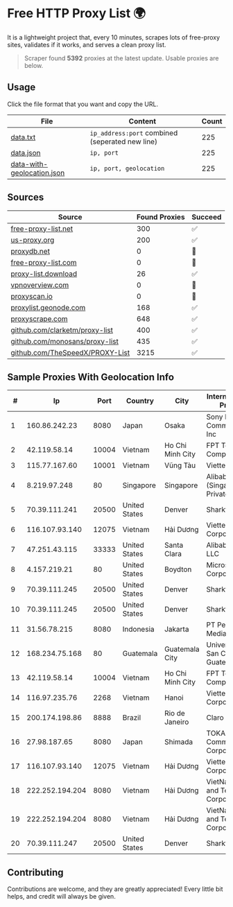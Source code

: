 
# Free HTTP Proxy List 🌍

It is a lightweight project that, every 10 minutes, scrapes lots of free-proxy sites, validates if it works, and serves a clean proxy list.


> Scraper found **5392** proxies at the latest update. Usable proxies are below.

## Usage

Click the file format that you want and copy the URL.


|File|Content|Count|
|----|-------|-----|
|[data.txt](https://raw.githubusercontent.com/themiralay/Proxy-List-World/master/data.txt)|`ip_address:port` combined (seperated new line)|225|
|[data.json](https://raw.githubusercontent.com/themiralay/Proxy-List-World/master/data.json)|`ip, port`|225|
|[data-with-geolocation.json](https://raw.githubusercontent.com/themiralay/Proxy-List-World/master/data-with-geolocation.json)|`ip, port, geolocation`|225|

## Sources

|Source|Found Proxies|Succeed|
|------|-------------|-------|
|[free-proxy-list.net](https://free-proxy-list.net)|300|✅|
|[us-proxy.org](https://www.us-proxy.org)|200|✅|
|[proxydb.net](http://proxydb.net)|0|🚫|
|[free-proxy-list.com](https://free-proxy-list.com/?page=&port=&type%5B%5D=http&type%5B%5D=https&up_time=0&search=Search)|0|🚫|
|[proxy-list.download](https://www.proxy-list.download/HTTP)|26|✅|
|[vpnoverview.com](https://vpnoverview.com/privacy/anonymous-browsing/free-proxy-servers)|0|🚫|
|[proxyscan.io](https://www.proxyscan.io)|0|🚫|
|[proxylist.geonode.com](https://proxylist.geonode.com/api/proxy-list?limit=300&page=1&sort_by=lastChecked&sort_type=desc&protocols=http,https)|168|✅|
|[proxyscrape.com](https://api.proxyscrape.com/v2/?request=displayproxies&protocol=http&timeout=10000&country=all&ssl=all&anonymity=all)|648|✅|
|[github.com/clarketm/proxy-list](https://raw.githubusercontent.com/clarketm/proxy-list/master/proxy-list-raw.txt)|400|✅|
|[github.com/monosans/proxy-list](https://raw.githubusercontent.com/monosans/proxy-list/main/proxies/http.txt)|435|✅|
|[github.com/TheSpeedX/PROXY-List](https://raw.githubusercontent.com/TheSpeedX/PROXY-List/master/http.txt)|3215|✅|


## Sample Proxies With Geolocation Info

|#|Ip|Port|Country|City|Internet Service Provider|
|-|--|----|-------|----|-------------------------|
|1|160.86.242.23|8080|Japan|Osaka|Sony Network Communications Inc|
|2|42.119.58.14|10004|Vietnam|Ho Chi Minh City|FPT Telecom Company|
|3|115.77.167.60|10001|Vietnam|Vũng Tàu|Viettel Group|
|4|8.219.97.248|80|Singapore|Singapore|Alibaba Cloud (Singapore) Private Limited|
|5|70.39.111.241|20500|United States|Denver|Sharktech|
|6|116.107.93.140|12075|Vietnam|Hải Dương|Viettel Corporation|
|7|47.251.43.115|33333|United States|Santa Clara|Alibaba Cloud LLC|
|8|4.157.219.21|80|United States|Boydton|Microsoft Corporation|
|9|70.39.111.245|20500|United States|Denver|Sharktech|
|10|70.39.111.245|20500|United States|Denver|Sharktech|
|11|31.56.78.215|8080|Indonesia|Jakarta|PT Perwira Media Solusi|
|12|168.234.75.168|80|Guatemala|Guatemala City|Universidad de San Carlos de Guatemala|
|13|42.119.58.14|10004|Vietnam|Ho Chi Minh City|FPT Telecom Company|
|14|116.97.235.76|2268|Vietnam|Hanoi|Viettel Corporation|
|15|200.174.198.86|8888|Brazil|Rio de Janeiro|Claro S.A|
|16|27.98.187.65|8080|Japan|Shimada|TOKAI Communications Corporation|
|17|116.107.93.140|12075|Vietnam|Hải Dương|Viettel Corporation|
|18|222.252.194.204|8080|Vietnam|Hải Dương|VietNam Post and Telecom Corporation|
|19|222.252.194.204|8080|Vietnam|Hải Dương|VietNam Post and Telecom Corporation|
|20|70.39.111.247|20500|United States|Denver|Sharktech|



## Contributing

Contributions are welcome, and they are greatly appreciated! Every
little bit helps, and credit will always be given.

